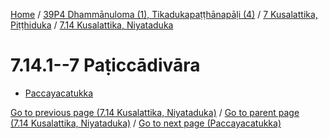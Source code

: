 
[Home](/) / [39P4 Dhammānuloma (1), Tikadukapaṭṭhānapāḷi (4)](../...md) / [7 Kusalattika, Piṭṭhiduka](...md) / [7.14 Kusalattika, Niyataduka](../39P4/7/7.14.md)

# 7.14.1--7 Paṭiccādivāra

* [Paccayacatukka](7.14.1--7/Paccayacatukka.md)

[Go to previous page (7.14 Kusalattika, Niyataduka)](../39P4/7/7.14.md) / [Go to parent page (7.14 Kusalattika, Niyataduka)](../39P4/7/7.14.md) / [Go to next page (Paccayacatukka)](7.14.1--7/Paccayacatukka.md)


